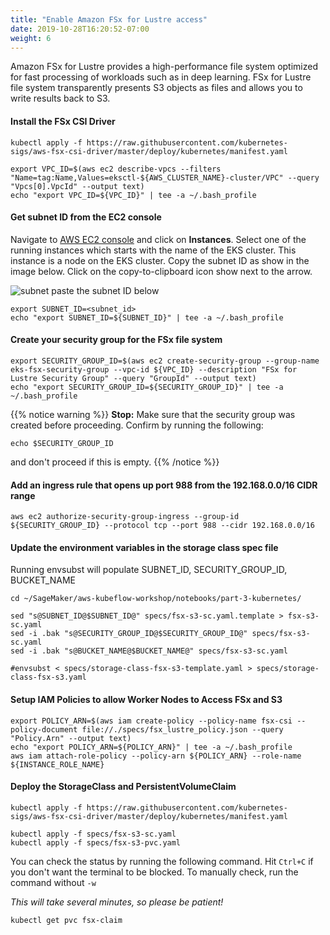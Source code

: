 ```yaml
---
title: "Enable Amazon FSx for Lustre access"
date: 2019-10-28T16:20:52-07:00
weight: 6
---
```


Amazon FSx for Lustre provides a high-performance file system optimized for fast processing of workloads such as in deep learning. FSx for Lustre file system transparently presents S3 objects as files and allows you to write results back to S3.

#### Install the FSx CSI Driver
```
kubectl apply -f https://raw.githubusercontent.com/kubernetes-sigs/aws-fsx-csi-driver/master/deploy/kubernetes/manifest.yaml
```
```
export VPC_ID=$(aws ec2 describe-vpcs --filters "Name=tag:Name,Values=eksctl-${AWS_CLUSTER_NAME}-cluster/VPC" --query "Vpcs[0].VpcId" --output text)
echo "export VPC_ID=${VPC_ID}" | tee -a ~/.bash_profile
```

#### Get subnet ID from the EC2 console
Navigate to [AWS EC2 console](https://console.aws.amazon.com/ec2/v2/home) and click on **Instances**.
Select one of the running instances which starts with the name of the EKS cluster. This instance is a node on the EKS cluster.
Copy the subnet ID as show in the image below. Click on the copy-to-clipboard icon show next to the arrow.

![subnet](/images/eks/subnet_image.png)
paste the subnet ID below
```
export SUBNET_ID=<subnet_id>
echo "export SUBNET_ID=${SUBNET_ID}" | tee -a ~/.bash_profile
```

#### Create your security group for the FSx file system
```
export SECURITY_GROUP_ID=$(aws ec2 create-security-group --group-name eks-fsx-security-group --vpc-id ${VPC_ID} --description "FSx for Lustre Security Group" --query "GroupId" --output text)
echo "export SECURITY_GROUP_ID=${SECURITY_GROUP_ID}" | tee -a ~/.bash_profile
```

{{% notice warning %}}
**Stop:** Make sure that the security group was created before proceeding.
Confirm by running the following:
```
echo $SECURITY_GROUP_ID
````
and don't proceed if this is empty.
{{% /notice %}}

#### Add an ingress rule that opens up port 988 from the 192.168.0.0/16 CIDR range
```
aws ec2 authorize-security-group-ingress --group-id ${SECURITY_GROUP_ID} --protocol tcp --port 988 --cidr 192.168.0.0/16
```

#### Update the environment variables in the storage class spec file
Running envsubst will populate SUBNET_ID, SECURITY_GROUP_ID, BUCKET_NAME
```
cd ~/SageMaker/aws-kubeflow-workshop/notebooks/part-3-kubernetes/

sed "s@SUBNET_ID@$SUBNET_ID@" specs/fsx-s3-sc.yaml.template > fsx-s3-sc.yaml
sed -i .bak "s@SECURITY_GROUP_ID@$SECURITY_GROUP_ID@" specs/fsx-s3-sc.yaml 
sed -i .bak "s@BUCKET_NAME@$BUCKET_NAME@" specs/fsx-s3-sc.yaml

#envsubst < specs/storage-class-fsx-s3-template.yaml > specs/storage-class-fsx-s3.yaml
```

#### Setup IAM Policies to allow Worker Nodes to Access FSx and S3
```
export POLICY_ARN=$(aws iam create-policy --policy-name fsx-csi --policy-document file://./specs/fsx_lustre_policy.json --query "Policy.Arn" --output text)
echo "export POLICY_ARN=${POLICY_ARN}" | tee -a ~/.bash_profile
aws iam attach-role-policy --policy-arn ${POLICY_ARN} --role-name ${INSTANCE_ROLE_NAME}
```

#### Deploy the StorageClass and PersistentVolumeClaim
```
kubectl apply -f https://raw.githubusercontent.com/kubernetes-sigs/aws-fsx-csi-driver/master/deploy/kubernetes/manifest.yaml

kubectl apply -f specs/fsx-s3-sc.yaml
kubectl apply -f specs/fsx-s3-pvc.yaml
```

You can check the status by running the following command. Hit `Ctrl+C` if you don't want the terminal to be blocked. To manually check, run the command without `-w`

*This will take several minutes, so please be patient!*

```
kubectl get pvc fsx-claim 
```
